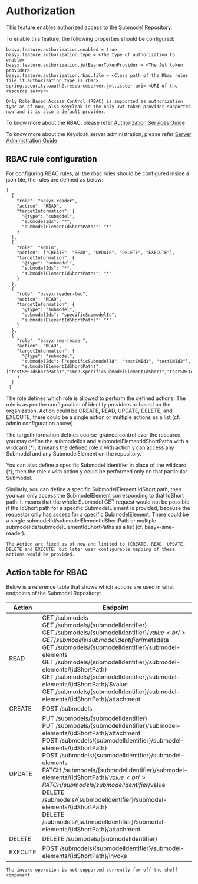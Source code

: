 # Authorization
This feature enables authorized access to the Submodel Repository.

To enable this feature, the following properties should be configured:

```
basyx.feature.authorization.enabled = true
basyx.feature.authorization.type = <The type of authorization to enable>
basyx.feature.authorization.jwtBearerTokenProvider = <The Jwt token provider>
basyx.feature.authorization.rbac.file = <Class path of the Rbac rules file if authorization type is rbac>
spring.security.oauth2.resourceserver.jwt.issuer-uri= <URI of the resource server>
```

```{note}
Only Role Based Access Control (RBAC) is supported as authorization type as of now, also Keycloak is the only Jwt token provider supported now and it is also a default provider. 
```

To know more about the RBAC, please refer [Authorization Services Guide](https://www.keycloak.org/docs/latest/authorization_services/index.html)

To know more about the Keycloak server administration, please refer [Server Administration Guide](https://www.keycloak.org/docs/latest/server_admin/#keycloak-features-and-concepts)

## RBAC rule configuration

For configuring RBAC rules, all the rbac rules should be configured inside a json file, the rules are defined as below:

```
[
  {
    "role": "basyx-reader",
    "action": "READ",
    "targetInformation": {
      "@type": "submodel",
      "submodelIds": "*",
      "submodelElementIdShortPaths": "*"
    }
  },
  {
    "role": "admin",
    "action": ["CREATE", "READ", "UPDATE", "DELETE", "EXECUTE"],
    "targetInformation": {
      "@type": "submodel",
      "submodelIds": "*",
      "submodelElementIdShortPaths": "*"
    }
  },
  {
    "role": "basyx-reader-two",
    "action": "READ",
    "targetInformation": {
      "@type": "submodel",
      "submodelIds": "specificSubmodelId",
      "submodelElementIdShortPaths": "*"
    }
  },
  {
    "role": "basyx-sme-reader",
    "action": "READ",
    "targetInformation": {
      "@type": "submodel",
      "submodelIds": ["specificSubmodelId", "testSMId1", "testSMId2"],
      "submodelElementIdShortPaths": ["testSMEIdShortPath1","smc2.specificSubmodelElementIdShort","testSMEIdShortPath2"]
    }
  }
 ]
```

The role defines which role is allowed to perform the defined actions. The role is as per the configuration of identity providers or based on the organization. Action could be CREATE, READ, UPDATE, DELETE, and EXECUTE, there could be a single action or multiple actions as a list (cf. admin configuration above).

The targetInformation defines coarse-grained control over the resource, you may define the submodelIds and submodelElementIdShortPaths with a wildcard (\*), it means the defined role x with action y can access any Submodel and any SubmodelElement on the repository.

You can also define a specific Submodel Identifier in place of the wildcard (\*), then the role x with action y could be performed only on that particular Submodel.

Similarly, you can define a specific SubmodelElement IdShort path, then you can only access the SubmodelElement corresponding to that IdShort path.
It means that the whole Submodel GET request would not be possible if the IdShort path for a specific SubmodelElement is provided, because the requestor only has access for a specific SubmodelElement.
There could be a single submodelId/submodelElementIdShortPath or multiple submodelIds/submodelElementIdShortPaths as a list (cf. basyx-sme-reader).

```{note}
The Action are fixed as of now and limited to (CREATE, READ, UPDATE, DELETE and EXECUTE) but later user configurable mapping of these actions would be provided.
```

## Action table for RBAC

Below is a reference table that shows which actions are used in what endpoints of the Submodel Repository:

| Action  | Endpoint                                                                                                                                                                                                            |
|---------|---------------------------------------------------------------------------------------------------------------------------------------------------------------------------------------------------------------------|
| READ    | GET /submodels <br /> GET /submodels/{submodelIdentifier} <br /> GET /submodels/{submodelIdentifier}/$value <br /> GET /submodels/{submodelIdentifier}/$metadata <br /> GET /submodels/{submodelIdentifier}/submodel-elements <br /> GET /submodels/{submodelIdentifier}/submodel-elements/{idShortPath} <br /> GET /submodels/{submodelIdentifier}/submodel-elements/{idShortPath}/$value <br /> GET /submodels/{submodelIdentifier}/submodel-elements/{idShortPath}/attachment  |
| CREATE  | POST /submodels <br />                                                                                                                                                                                                   |
| UPDATE  | PUT /submodels/{submodelIdentifier} <br /> PUT /submodels/{submodelIdentifier}/submodel-elements/{idShortPath}/attachment <br /> POST /submodels/{submodelIdentifier}/submodel-elements/{idShortPath} <br /> POST /submodels/{submodelIdentifier}/submodel-elements <br />  PATCH /submodels/{submodelIdentifier}/submodel-elements/{idShortPath}/$value <br /> PATCH /submodels/{submodelIdentifier}/$value <br /> DELETE /submodels/{submodelIdentifier}/submodel-elements/{idShortPath} <br /> DELETE /submodels/{submodelIdentifier}/submodel-elements/{idShortPath}/attachment |
| DELETE  | DELETE /submodels/{submodelIdentifier}  |
| EXECUTE | POST /submodels/{submodelIdentifier}/submodel-elements/{idShortPath}/invoke <br />                                                                                                                                                                                                                |

```{note}
The invoke operation is not supported currently for off-the-shelf component
```